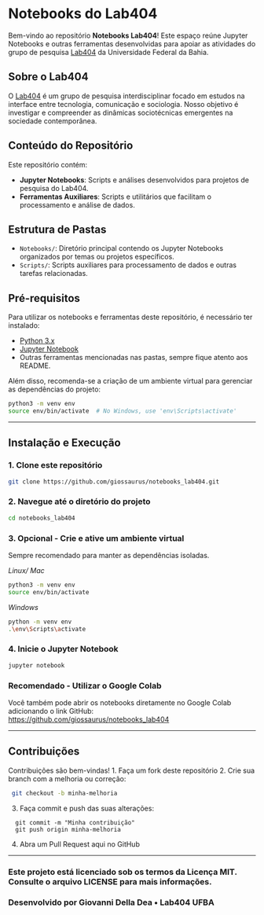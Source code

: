 # Notebooks do Lab404

Bem-vindo ao repositório **Notebooks Lab404**! Este espaço reúne Jupyter Notebooks e outras ferramentas desenvolvidas para apoiar as atividades do grupo de pesquisa [Lab404](https://lab404.ufba.br/) da Universidade Federal da Bahia.

## Sobre o Lab404

O [Lab404](https://lab404.ufba.br/) é um grupo de pesquisa interdisciplinar focado em estudos na interface entre tecnologia, comunicação e sociologia. Nosso objetivo é investigar e compreender as dinâmicas sociotécnicas emergentes na sociedade contemporânea.

## Conteúdo do Repositório

Este repositório contém:

- **Jupyter Notebooks**: Scripts e análises desenvolvidos para projetos de pesquisa do Lab404.
- **Ferramentas Auxiliares**: Scripts e utilitários que facilitam o processamento e análise de dados.

## Estrutura de Pastas

- `Notebooks/`: Diretório principal contendo os Jupyter Notebooks organizados por temas ou projetos específicos.
- `Scripts/`: Scripts auxiliares para processamento de dados e outras tarefas relacionadas.

## Pré-requisitos

Para utilizar os notebooks e ferramentas deste repositório, é necessário ter instalado:

- [Python 3.x](https://www.python.org/downloads/)
- [Jupyter Notebook](https://jupyter.org/install)
- Outras ferramentas mencionadas nas pastas, sempre fique atento aos README.

Além disso, recomenda-se a criação de um ambiente virtual para gerenciar as dependências do projeto:

```bash
python3 -m venv env
source env/bin/activate  # No Windows, use 'env\Scripts\activate'
```
---

## Instalação e Execução

### 1. Clone este repositório

```bash
git clone https://github.com/giossaurus/notebooks_lab404.git
```

### 2. Navegue até o diretório do projeto
```bash
cd notebooks_lab404
```

### 3. Opcional - Crie e ative um ambiente virtual
Sempre recomendado para manter as dependências isoladas.

*Linux/ Mac*
```bash
python3 -m venv env
source env/bin/activate
```

*Windows*
```bash
python -m venv env
.\env\Scripts\activate
```

### 4. Inicie o Jupyter Notebook
```bash
jupyter notebook
```

### Recomendado - Utilizar o Google Colab
Você também pode abrir os notebooks diretamente no Google Colab adicionando o link GitHub:
https://github.com/giossaurus/notebooks_lab404

---

## Contribuições
Contribuições são bem-vindas!
	1.	Faça um fork deste repositório
	2.	Crie sua branch com a melhoria ou correção:
   ```bash
    git checkout -b minha-melhoria
  ```
  3.  Faça commit e push das suas alterações:
  ```
    git commit -m "Minha contribuição"
    git push origin minha-melhoria
  ```
  4.	Abra um Pull Request aqui no GitHub

---

### Este projeto está licenciado sob os termos da Licença MIT. Consulte o arquivo LICENSE para mais informações.

### Desenvolvido por Giovanni Della Dea • Lab404 UFBA





















